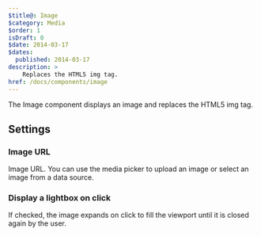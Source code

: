 ```yaml
---
$title@: Image
$category: Media
$order: 1
isDraft: 0
$date: 2014-03-17
$dates:
  published: 2014-03-17
description: >
    Replaces the HTML5 img tag.
href: /docs/components/image
---
```

<p>The Image component displays an image and replaces the HTML5 img tag.</p>
<amp-img src="https://ampbyexample.com/img/amp.jpg"
  width="1080"
  height="610"
  layout="responsive"
  alt="AMP"></amp-img>
<h2 class="mt4 mb4">Settings</h2>
<h3 class="mb3 mt3">Image URL</h3>
Image URL.
You can use the media picker to upload an image or select an image from a data source.
<h3 class="mb3 mt3">Display a lightbox on click</h3>
If checked, the image expands on click to fill the viewport until it is closed again by the user.
